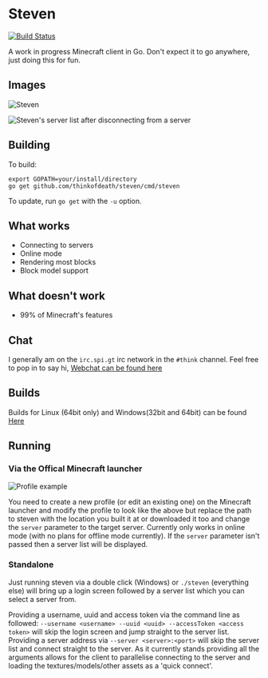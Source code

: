 # Steven
[![Build Status](https://travis-ci.org/thinkofdeath/steven.svg?branch=master)](https://travis-ci.org/thinkofdeath/steven)

A work in progress Minecraft client in Go.
Don't expect it to go anywhere, just doing this for fun.

## Images

![Steven](http://i.imgur.com/VVnmbkV.png)

![Steven's server list after disconnecting from a server](https://i.imgur.com/JRFXt0e.png)

## Building

To build:

```
export GOPATH=your/install/directory
go get github.com/thinkofdeath/steven/cmd/steven
```

To update, run `go get` with the `-u` option.

## What works

* Connecting to servers
* Online mode
* Rendering most blocks
* Block model support

## What doesn't work

* 99% of Minecraft's features

## Chat

I generally am on the `irc.spi.gt` irc network in the `#think` channel. 
Feel free to pop in to say hi, [Webchat can be found here](https://irc.spi.gt/iris/?channels=think)

## Builds

Builds for Linux (64bit only) and Windows(32bit and 64bit) can be found
[Here](http://ci.thinkofdeath.co.uk/viewType.html?buildTypeId=Steven_Client&guest=1)

## Running

### Via the Offical Minecraft launcher

![Profile example](http://i.imgur.com/NBMGhPL.png)

You need to create a new profile (or edit an existing one) on the Minecraft 
launcher and modify the profile to look like the above but replace the path
to steven with the location you built it at or downloaded it too and change the 
`server` parameter to the target server. Currently only works in online mode
(with no plans for offline mode currently). If the `server` parameter isn't
passed then a server list will be displayed.

### Standalone

Just running steven via a double click (Windows) or `./steven` (everything else)
will bring up a login screen followed by a server list which you can select a server
from.

Providing a username, uuid and access token via the command line as followed:
  `--username <username> --uuid <uuid> --accessToken <access token>`
will skip the login screen and jump straight to the server list. Providing a
server address via `--server <server>:<port>` will skip the server list and 
connect straight to the server. As it currently stands providing all the arguments
allows for the client to parallelise connecting to the server and loading the 
textures/models/other assets as a 'quick connect'.

